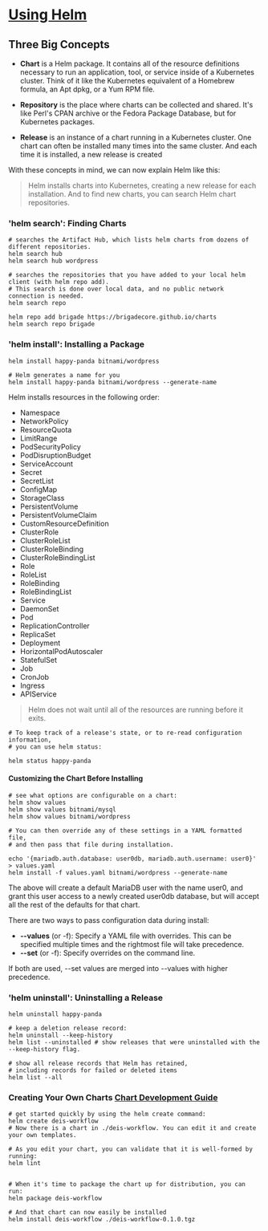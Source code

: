 # [Using Helm](https://helm.sh/docs/intro/using_helm/)


## Three Big Concepts

- **Chart** is a Helm package. It contains all of the resource definitions necessary to run an application, tool, or service inside of a Kubernetes cluster. 
  Think of it like the Kubernetes equivalent of a Homebrew formula, an Apt dpkg, or a Yum RPM file.

- **Repository** is the place where charts can be collected and shared. 
  It's like Perl's CPAN archive or the Fedora Package Database, but for Kubernetes packages.

- **Release** is an instance of a chart running in a Kubernetes cluster. 
  One chart can often be installed many times into the same cluster. 
  And each time it is installed, a new release is created


With these concepts in mind, we can now explain Helm like this:

> Helm installs charts into Kubernetes, creating a new release for each installation. 
> And to find new charts, you can search Helm chart repositories.


### 'helm search': Finding Charts

```shell
# searches the Artifact Hub, which lists helm charts from dozens of different repositories.
helm search hub
helm search hub wordpress

# searches the repositories that you have added to your local helm client (with helm repo add). 
# This search is done over local data, and no public network connection is needed.
helm search repo

helm repo add brigade https://brigadecore.github.io/charts
helm search repo brigade

```


### 'helm install': Installing a Package
```shell
helm install happy-panda bitnami/wordpress

# Helm generates a name for you
helm install happy-panda bitnami/wordpress --generate-name 

```
Helm installs resources in the following order:
- Namespace
- NetworkPolicy
- ResourceQuota
- LimitRange
- PodSecurityPolicy
- PodDisruptionBudget
- ServiceAccount
- Secret
- SecretList
- ConfigMap
- StorageClass
- PersistentVolume
- PersistentVolumeClaim
- CustomResourceDefinition
- ClusterRole
- ClusterRoleList
- ClusterRoleBinding
- ClusterRoleBindingList
- Role
- RoleList
- RoleBinding
- RoleBindingList
- Service
- DaemonSet
- Pod
- ReplicationController
- ReplicaSet
- Deployment
- HorizontalPodAutoscaler
- StatefulSet
- Job
- CronJob
- Ingress
- APIService

> Helm does not wait until all of the resources are running before it exits.

```shell
# To keep track of a release's state, or to re-read configuration information, 
# you can use helm status:

helm status happy-panda
```

#### Customizing the Chart Before Installing

```shell
# see what options are configurable on a chart: 
helm show values 
helm show values bitnami/mysql
helm show values bitnami/wordpress

# You can then override any of these settings in a YAML formatted file, 
# and then pass that file during installation.

echo '{mariadb.auth.database: user0db, mariadb.auth.username: user0}' > values.yaml
helm install -f values.yaml bitnami/wordpress --generate-name
```
The above will create a default MariaDB user with the name user0, and grant this user access to a newly created user0db database, but will accept all the rest of the defaults for that chart.

There are two ways to pass configuration data during install:


- **--values** (or -f): Specify a YAML file with overrides. 
  This can be specified multiple times and the rightmost file will take precedence.
- **--set** (or -f): Specify overrides on the command line.

If both are used, --set values are merged into --values with higher precedence. 


### 'helm uninstall': Uninstalling a Release
```shell
helm uninstall happy-panda

# keep a deletion release record:
helm uninstall --keep-history
helm list --uninstalled # show releases that were uninstalled with the --keep-history flag.

# show all release records that Helm has retained, 
# including records for failed or deleted items
helm list --all
```


### Creating Your Own Charts [Chart Development Guide](https://helm.sh/docs/topics/charts/)

```shell
# get started quickly by using the helm create command:
helm create deis-workflow
# Now there is a chart in ./deis-workflow. You can edit it and create your own templates.

# As you edit your chart, you can validate that it is well-formed by running:
helm lint


# When it's time to package the chart up for distribution, you can run:
helm package deis-workflow

# And that chart can now easily be installed
helm install deis-workflow ./deis-workflow-0.1.0.tgz


```
